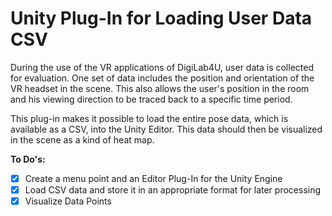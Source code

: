 # Unity Plug-In for Loading User Data CSV

During the use of the VR applications of DigiLab4U, user data is collected for evaluation.
One set of data includes the position and orientation of the VR headset in the scene.
This also allows the user's position in the room and his viewing direction to be traced back to a specific time period.

This plug-in makes it possible to load the entire pose data, which is available as a CSV, into the Unity Editor.
This data should then be visualized in the scene as a kind of heat map.

**To Do's:**
- [x] Create a menu point and an Editor Plug-In for the Unity Engine
- [x] Load CSV data and store it in an appropriate format for later processing
- [x] Visualize Data Points
